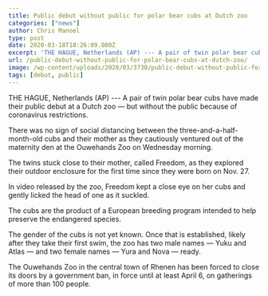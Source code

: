 ```yaml
---
title: Public debut without public for polar bear cubs at Dutch zoo
categories: ["news"]
author: Chris Manoel
type: post
date: 2020-03-18T18:26:09.000Z
excerpt: 'THE HAGUE, Netherlands (AP) --- A pair of twin polar bear cubs have made their public debut at a Dutch zoo -- but without the public because of coronavirus restrictions.There was no sign of social distancing between the three-and-a-half-month-old cubs and their mother as they cautiously ventured out of the maternity den at the Ouwehands&hellip;'
url: /public-debut-without-public-for-polar-bear-cubs-at-dutch-zoo/
image: /wp-content/uploads/2020/03/3730/public-debut-without-public-for-polar-bear-cubs-at-dutch-zoo.jpg
tags: [debut, public]
---
```


THE HAGUE, Netherlands (AP) --- A pair of twin polar bear cubs have made their public debut at a Dutch zoo — but without the public because of coronavirus restrictions.

There was no sign of social distancing between the three-and-a-half-month-old cubs and their mother as they cautiously ventured out of the maternity den at the Ouwehands Zoo on Wednesday morning.

The twins stuck close to their mother, called Freedom, as they explored their outdoor enclosure for the first time since they were born on Nov. 27.

In video released by the zoo, Freedom kept a close eye on her cubs and gently licked the head of one as it suckled.

The cubs are the product of a European breeding program intended to help preserve the endangered species.

The gender of the cubs is not yet known. Once that is established, likely after they take their first swim, the zoo has two male names — Yuku and Atlas — and two female names — Yura and Nova — ready.

The Ouwehands Zoo in the central town of Rhenen has been forced to close its doors by a government ban, in force until at least April 6, on gatherings of more than 100 people.
